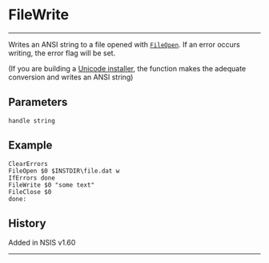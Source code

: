 # FileWrite

---

Writes an ANSI string to a file opened with [`FileOpen`][1]. If an error occurs writing, the error flag will be set.

(If you are building a [Unicode installer][2], the function makes the adequate conversion and writes an ANSI string)

## Parameters

    handle string

## Example

	ClearErrors
	FileOpen $0 $INSTDIR\file.dat w
	IfErrors done
	FileWrite $0 "some text"
	FileClose $0
	done:

## History

Added in NSIS v1.60

---

[1]: FileOpen.md
[2]: http://nsis.sourceforge.net/Docs/Chapter1.html#1.4